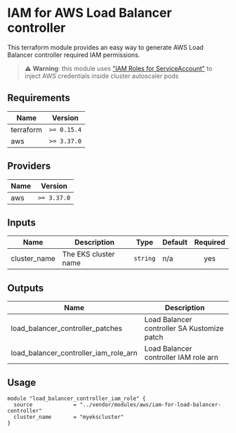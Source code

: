 # IAM for AWS Load Balancer controller

This terraform module provides an easy way to generate AWS Load Balancer controller required IAM permissions.

> ⚠️ **Warning**: this module uses ["IAM Roles for ServiceAccount"](https://docs.aws.amazon.com/eks/latest/userguide/iam-roles-for-service-accounts.html)
> to inject AWS credentials inside cluster autoscaler pods

## Requirements

|   Name    | Version     |
| --------- | ----------- |
| terraform | `>= 0.15.4` |
| aws       | `>= 3.37.0` |

## Providers

| Name | Version  |
| ---- | -------- |
| aws  | `>= 3.37.0` |

## Inputs

|         Name         |              Description              |     Type      | Default | Required |
| -------------------- | ------------------------------------- | ------------- | ------- | :------: |
| cluster_name         | The EKS cluster name                  | `string`      | n/a     |   yes    |

## Outputs

|            Name                              |               Description                    |
| -------------------------------------------- | -------------------------------------------- |
| load\_balancer\_controller\_patches          | Load Balancer controller SA Kustomize patch  |
| load\_balancer\_controller\_iam\_role\_arn   | Load Balancer controller IAM role arn        |


## Usage

```hcl
module "load_balancer_controller_iam_role" {
  source             = "../vendor/modules/aws/iam-for-load-balancer-controller"
  cluster_name       = "myekscluster"
}
```
